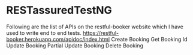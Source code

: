 # RESTassuredTestNG

Following are the list of APIs on the restful-booker website which I have used to write end to end tests.
https://restful-booker.herokuapp.com/apidoc/index.html
Create Booking
Get Booking Id
Update Booking
Partial Update Booking
Delete Booking
